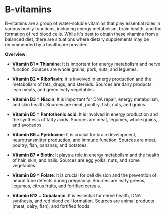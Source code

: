 # B-vitamins

B-vitamins are a group of water-soluble vitamins that play essential roles in various bodily functions, including energy metabolism, brain health, and the formation of red blood cells. While it's best to obtain these vitamins from a balanced diet, there are situations where dietary supplements may be recommended by a healthcare provider.

**Overview**:

* **Vitamin B1 = Thiamine**: It is important for energy metabolism and nerve function. Sources are whole grains, pork, nuts, and legumes.

* **Vitamin B2 = Riboflavin**: It is involved in energy production and the metabolism of fats, drugs, and steroids. Sources are dairy products, lean meats, and green leafy vegetables.

* **Vitamin B3 = Niacin**: It is important for DNA repair, energy metabolism, and skin health. Sources are meat, poultry, fish, nuts, and grains.

* **Vitamin B5 = Pantothenic acid**: It is involved in energy production and the synthesis of fatty acids. Sources are meat, legumes, whole grains, and avocados.

* **Vitamin B6 = Pyridoxine**: It is crucial for brain development, neurotransmitter production, and immune function. Sources are meat, poultry, fish, bananas, and potatoes.

* **Vitamin B7 = Biotin**: It plays a role in energy metabolism and the health of hair, skin, and nails. Sources are egg yolks, nuts, and some vegetables.

* **Vitamin B9 = Folate**: It is crucial for cell division and the prevention of neural tube defects during pregnancy. Sources are leafy greens, legumes, citrus fruits, and fortified cereals.

* **Vitamin B12 = Cobalamin**: It is essential for nerve health, DNA synthesis, and red blood cell formation. Sources are animal products (meat, dairy, fish), and fortified foods.
